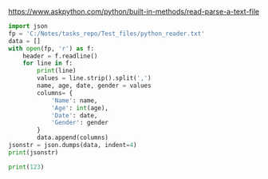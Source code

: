 https://www.askpython.com/python/built-in-methods/read-parse-a-text-file

```python
import json
fp = 'C:/Notes/tasks_repo/Test_files/python_reader.txt'
data = []
with open(fp, 'r') as f:
    header = f.readline()
    for line in f:
	    print(line)
        values = line.strip().split(',')
        name, age, date, gender = values
        columns= {
            'Name': name,
            'Age': int(age),
            'Date': date,
            'Gender': gender
        }
        data.append(columns)
jsonstr = json.dumps(data, indent=4)
print(jsonstr)
```

```python
print(123)
```
